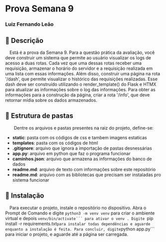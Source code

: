 # Prova Semana 9

### Luiz Fernando Leão

## 📜 Descrição

&emsp;Está é a prova da Semana 9. Para a questão prática da avaliação, você deve construir um sistema que permite ao usuário visualizar os logs de acesso a duas rotas. Cada vez que uma dessas rotas receber uma requisição, armazenar o horário do servidor e a requisição realizada em uma lista com essas informações. Além disso, construir uma página na rota '/dash', que permite visualizar o histórico das requisições realizadas. Esse dash deve ser construído utilizando o render_template() do Flask e HTMX para atualizar as informações sobre o log das informações. Para obter as informações para a construção da página, criar a rota '/info', que deve retornar mídia sobre os dados armazenados.

## 📁 Estrutura de pastas

&emsp;&emsp;Dentre os arquivos e pastas presentes na raiz do projeto, define-se:

- <b>static</b>: pasta com os códigos de css e tambem imagens estaticas
- <b>templates</b>: pasta com os códigos de html
- <b>.gitignore</b>: arquivo que ignora a importação de pastas desnessárias
- <b>app.py</b>: arquivo em python que faz o programa funcionar
- <b>caminhos.json</b>: arquivo que armazena as informações do banco de dados
- <b>readme.md</b>: arquivo de texto com informações sobre este repositório
- <b>readme.md</b>: arquivo com as bibliotecas que precisam ser instaladas pro sistema funcionar

## 🔧 Instalação

&emsp;Para executar o projeto, instale o repositório no dispositivo. Abra o Prompt de Comando e digite ```python3 -m venv venv``` para criar o ambiente virtual e depois ```venv/bin/activate´´´ para ativar o venv
. Digite ```pip install -r requirements.txt``` para instalar todas dependências e aguarde enquanto a instalação é feita.
Para concluir, digite ```python app.py``` para iniciar o projeto, e aguarde até a página ser carregada.